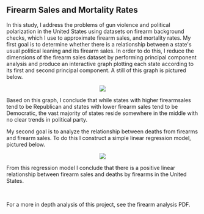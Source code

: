 ## Firearm Sales and Mortality Rates
In this study, I address the problems of gun violence and political polarization in the United
States using datasets on firearm background checks, which I use to approximate firearm sales,
and mortality rates. My first goal is to determine
whether there is a relationship between a state's usual political leaning and its firearm sales. In 
order to do this, I reduce the dimensions of the firearm sales dataset by performing principal component
analysis and produce an interactive graph plotting each state according to its first and second principal component. 
A still of this graph is pictured below. 
<p align="center">
  <img src="https://user-images.githubusercontent.com/78238322/123457617-f1003500-d598-11eb-8aac-dbc2f5befddd.png" />
</p>
Based on this graph, I conclude that while states with higher firearmsales tend to be Republican and states with 
lower firearm sales tend to be Democratic, the vast majority of states reside somewhere in the middle with no clear 
trends in political party. 

My second goal is to analyze the relationship between deaths from firearms and firearm sales. To do this I construct a 
simple linear regression model, pictured below. 

<p align="center">
  <img src="https://user-images.githubusercontent.com/78238322/123457632-f6f61600-d598-11eb-81cd-2eaa2fb33737.png" />
</p>
From this regression model I conclude that there is a positive linear relationship between firearm sales and deaths by 
firearms in the United States. 
<p>&nbsp;</p>
For a more in depth analysis of this project, see the firearm analysis PDF. 


